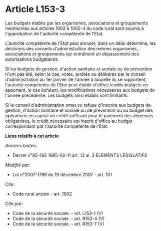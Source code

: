 # Article L153-3

Les budgets établis par les organismes, associations et groupements mentionnés aux articles 1002 à 1002-4 du code rural sont
soumis à l'approbation de l'autorité compétente de l'Etat.

L'autorité compétente de l'Etat peut annuler, dans un délai déterminé, les décisions des conseils d'administration des mêmes
organismes, associations et groupements qui entraînent un dépassement des autorisations budgétaires. 

Si les budgets de gestion, d'action sanitaire et sociale ou de prévention n'ont pas été, selon le cas, votés, arrêtés ou
délibérés par le conseil d'administration au 1er janvier de l'année à laquelle ils se rapportent, l'autorité compétente de
l'Etat peut établir d'office lesdits budgets en apportant, le cas échéant, les modifications nécessaires aux budgets de
l'année précédente. Les budgets ainsi établis sont limitatifs. 

Si le conseil d'administration omet ou refuse d'inscrire aux budgets de gestion, d'action sanitaire et sociale ou de
prévention ou au budget des opérations en capital un crédit suffisant pour le paiement des dépenses obligatoires, le crédit
nécessaire est inscrit d'office au budget correspondant par l'autorité compétente de l'Etat.

**Liens relatifs à cet article**

_Anciens textes_:

  - Décret n°85-192 1985-02-11 art. 13 al. 3 ELEMENTS LEGISLATIFS

_Modifié par_:

  - Loi n°2007-1786 du 19 décembre 2007 - art. 101

_Cite_:

  - Code rural ancien - art. 1002

_Cité par_:

  - Code de la sécurité sociale. - art. L153-1 (V)
  - Code de la sécurité sociale. - art. R153-4 (V)
  - Code de la sécurité sociale. - art. R153-7 (V)
